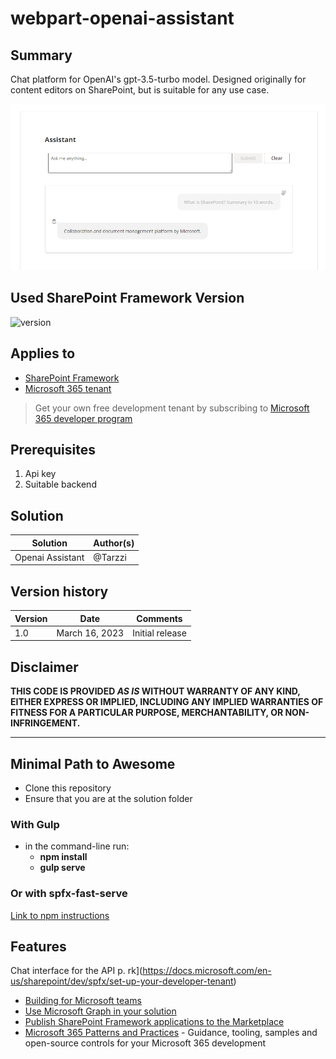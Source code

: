 # webpart-openai-assistant

## Summary

Chat platform for OpenAI's gpt-3.5-turbo model.
Designed originally for content editors on SharePoint, but is suitable for any use case.  

![demo.png](demo.png)

## Used SharePoint Framework Version

![version](https://img.shields.io/badge/version-1.16.1-green.svg)

## Applies to

- [SharePoint Framework](https://aka.ms/spfx)
- [Microsoft 365 tenant](https://docs.microsoft.com/en-us/sharepoint/dev/spfx/set-up-your-developer-tenant)

> Get your own free development tenant by subscribing to [Microsoft 365 developer program](http://aka.ms/o365devprogram)

## Prerequisites  

1. Api key
1. Suitable backend

## Solution

| Solution    | Author(s)                                               |
| ----------- | ------------------------------------------------------- |
|  Openai Assistant| @Tarzzi |

## Version history

| Version | Date             | Comments        |
| ------- | ---------------- | --------------- |
| 1.0     | March 16, 2023 | Initial release |

## Disclaimer

**THIS CODE IS PROVIDED _AS IS_ WITHOUT WARRANTY OF ANY KIND, EITHER EXPRESS OR IMPLIED, INCLUDING ANY IMPLIED WARRANTIES OF FITNESS FOR A PARTICULAR PURPOSE, MERCHANTABILITY, OR NON-INFRINGEMENT.**

---

## Minimal Path to Awesome

- Clone this repository
- Ensure that you are at the solution folder

### With Gulp
- in the command-line run:
  - **npm install**
  - **gulp serve**

### Or with spfx-fast-serve
[Link to npm instructions](https://www.npmjs.com/package/spfx-fast-serve)


## Features

Chat interface for the API
p.
rk](https://docs.microsoft.com/en-us/sharepoint/dev/spfx/set-up-your-developer-tenant)
- [Building for Microsoft teams](https://docs.microsoft.com/en-us/sharepoint/dev/spfx/build-for-teams-overview)
- [Use Microsoft Graph in your solution](https://docs.microsoft.com/en-us/sharepoint/dev/spfx/web-parts/get-started/using-microsoft-graph-apis)
- [Publish SharePoint Framework applications to the Marketplace](https://docs.microsoft.com/en-us/sharepoint/dev/spfx/publish-to-marketplace-overview)
- [Microsoft 365 Patterns and Practices](https://aka.ms/m365pnp) - Guidance, tooling, samples and open-source controls for your Microsoft 365 development
